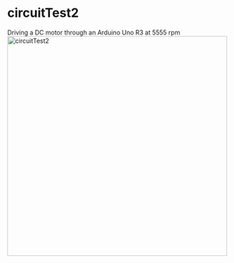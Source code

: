# circuitTest2
Driving a DC motor through an Arduino Uno R3 at 5555 rpm
<img src = "https://github.com/MECHALABS-LLC/circuitTest2/assets/10962678/6ec3c13d-f5fc-4a40-ae4d-07c829600787"  alt = "circuitTest2" width = "500"/>
